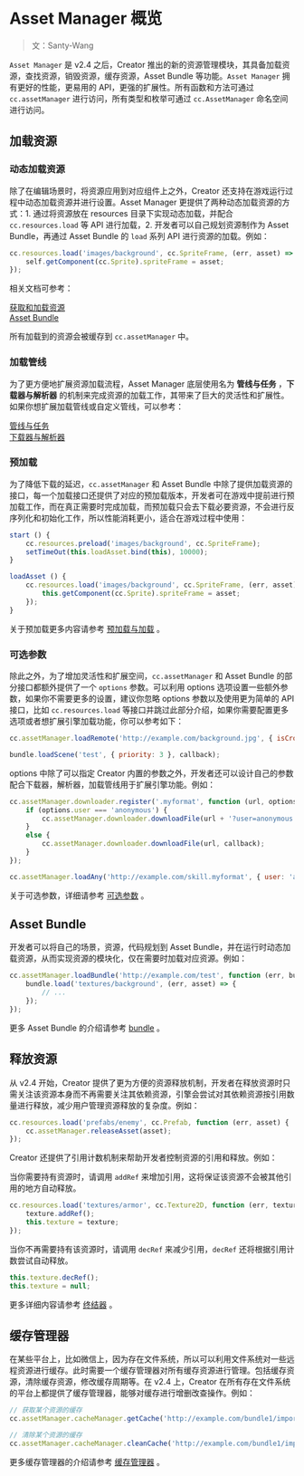 # Asset Manager 概览

> 文：Santy-Wang

`Asset Manager` 是 v2.4 之后，Creator 推出的新的资源管理模块，其具备加载资源，查找资源，销毁资源，缓存资源，Asset Bundle 等功能。`Asset Manager` 拥有更好的性能，更易用的 API，更强的扩展性。所有函数和方法可通过 `cc.assetManager` 进行访问，所有类型和枚举可通过 `cc.AssetManager` 命名空间进行访问。

## 加载资源

### 动态加载资源

除了在编辑场景时，将资源应用到对应组件上之外，Creator 还支持在游戏运行过程中动态加载资源并进行设置。Asset Manager 更提供了两种动态加载资源的方式：1. 通过将资源放在 resources 目录下实现动态加载，并配合 `cc.resources.load` 等 API 进行加载，2. 开发者可以自己规划资源制作为 Asset Bundle，再通过 Asset Bundle 的 `load` 系列 API 进行资源的加载。例如：

```js
cc.resources.load('images/background', cc.SpriteFrame, (err, asset) => {
    self.getComponent(cc.Sprite).spriteFrame = asset;
});
```

相关文档可参考：

[获取和加载资源](../scripting/load-assets.md)<br>
[Asset Bundle](../scripting/asset-bundle.md)

所有加载到的资源会被缓存到 `cc.assetManager` 中。

### 加载管线

为了更方便地扩展资源加载流程，Asset Manager 底层使用名为 **管线与任务** ，**下载器与解析器** 的机制来完成资源的加载工作，其带来了巨大的灵活性和扩展性。如果你想扩展加载管线或自定义管线，可以参考：

[管线与任务](pipeline-task.md)<br>
[下载器与解析器](downloader-parser.md)


### 预加载

为了降低下载的延迟，`cc.assetManager` 和 Asset Bundle 中除了提供加载资源的接口，每一个加载接口还提供了对应的预加载版本，开发者可在游戏中提前进行预加载工作，而在真正需要时完成加载，而预加载只会去下载必要资源，不会进行反序列化和初始化工作，所以性能消耗更小，适合在游戏过程中使用：

```js
start () {
    cc.resources.preload('images/background', cc.SpriteFrame);
    setTimeOut(this.loadAsset.bind(this), 10000);
}

loadAsset () {
    cc.resources.load('images/background', cc.SpriteFrame, (err, asset) => {
        this.getComponent(cc.Sprite).spriteFrame = asset;
    });
}
```

关于预加载更多内容请参考 [预加载与加载](preload-load.md) 。


### 可选参数

除此之外，为了增加灵活性和扩展空间，`cc.assetManager` 和 Asset Bundle 的部分接口都额外提供了一个 `options` 参数。可以利用 options 选项设置一些额外参数，如果你不需要更多的设置，建议你忽略 options 参数以及使用更为简单的 API 接口，比如 `cc.resources.load` 等接口并跳过此部分介绍，如果你需要配置更多选项或者想扩展引擎加载功能，你可以参考如下：

```js
cc.assetManager.loadRemote('http://example.com/background.jpg', { isCrossOrigin: true }, callback);

bundle.loadScene('test', { priority: 3 }, callback);
```

options 中除了可以指定 Creator 内置的参数之外，开发者还可以设计自己的参数配合下载器，解析器，加载管线用于扩展引擎功能。例如：

```js
cc.assetManager.downloader.register('.myformat', function (url, options, callback) {
    if (options.user === 'anonymous') {
        cc.assetManager.downloader.downloadFile(url + '?user=anonymous', callback);
    }
    else {
        cc.assetManager.downloader.downloadFile(url, callback);
    }
});

cc.assetManager.loadAny('http://example.com/skill.myformat', { user: 'anonymous' }, callback);
```

关于可选参数，详细请参考 [可选参数](custom-parameter.md) 。


## Asset Bundle

开发者可以将自己的场景，资源，代码规划到 Asset Bundle，并在运行时动态加载资源，从而实现资源的模块化，仅在需要时加载对应资源。例如：

```js
cc.assetManager.loadBundle('http://example.com/test', function (err, bundle) {
    bundle.load('textures/background', (err, asset) => {
        // ...
    });
});
```

更多 Asset Bundle 的介绍请参考 [bundle](bundle.md) 。

## 释放资源

从 v2.4 开始，Creator 提供了更为方便的资源释放机制，开发者在释放资源时只需关注该资源本身而不再需要关注其依赖资源，引擎会尝试对其依赖资源按引用数量进行释放，减少用户管理资源释放的复杂度。例如：

```js
cc.resources.load('prefabs/enemy', cc.Prefab, function (err, asset) {
    cc.assetManager.releaseAsset(asset);
});
```
Creator 还提供了引用计数机制来帮助开发者控制资源的引用和释放。例如：

当你需要持有资源时，请调用 `addRef` 来增加引用，这将保证该资源不会被其他引用的地方自动释放。

```js
cc.resources.load('textures/armor', cc.Texture2D, function (err, texture) {
    texture.addRef();
    this.texture = texture;
});
```

当你不再需要持有该资源时，请调用 `decRef` 来减少引用，`decRef` 还将根据引用计数尝试自动释放。

```js
this.texture.decRef();
this.texture = null;
```

更多详细内容请参考 [终结器](finalizer.md) 。

## 缓存管理器

在某些平台上，比如微信上，因为存在文件系统，所以可以利用文件系统对一些远程资源进行缓存。此时需要一个缓存管理器对所有缓存资源进行管理。包括缓存资源，清除缓存资源，修改缓存周期等。在 v2.4 上，Creator 在所有存在文件系统的平台上都提供了缓存管理器，能够对缓存进行增删改查操作。例如：

```js
// 获取某个资源的缓存
cc.assetManager.cacheManager.getCache('http://example.com/bundle1/import/9a/9aswe123-dsqw-12xe-123xqawe12.json');

// 清除某个资源的缓存
cc.assetManager.cacheManager.cleanCache('http://example.com/bundle1/import/9a/9aswe123-dsqw-12xe-123xqawe12.json');
```

更多缓存管理器的介绍请参考 [缓存管理器](cache-manager.md) 。